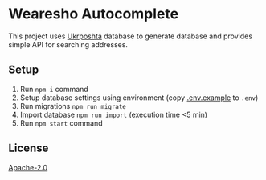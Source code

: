 # Wearesho Autocomplete
This project uses [Ukrposhta](https://ukrposhta.ua/dovidnik-poshtovix-adre/opis/) database 
to generate database and provides simple API for searching addresses.

## Setup
1. Run `npm i` command
2. Setup database settings using environment (copy [.env.example](./.env.example) to `.env`)
3. Run migrations `npm run migrate`
4. Import database `npm run import` (execution time <5 min)
3. Run `npm start` command

## License
[Apache-2.0](./LICENSE)

